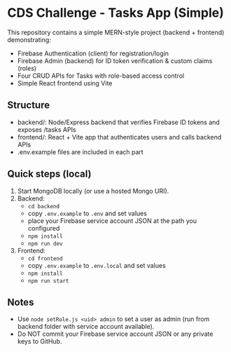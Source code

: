 # CDS Challenge - Tasks App (Simple)

This repository contains a simple MERN-style project (backend + frontend) demonstrating:
- Firebase Authentication (client) for registration/login
- Firebase Admin (backend) for ID token verification & custom claims (roles)
- Four CRUD APIs for Tasks with role-based access control
- Simple React frontend using Vite

## Structure
- backend/: Node/Express backend that verifies Firebase ID tokens and exposes /tasks APIs
- frontend/: React + Vite app that authenticates users and calls backend APIs
- .env.example files are included in each part

## Quick steps (local)
1. Start MongoDB locally (or use a hosted Mongo URI).
2. Backend:
   - `cd backend`
   - copy `.env.example` to `.env` and set values
   - place your Firebase service account JSON at the path you configured
   - `npm install`
   - `npm run dev`
3. Frontend:
   - `cd frontend`
   - copy `.env.example` to `.env.local` and set values
   - `npm install`
   - `npm run start`

## Notes
- Use `node setRole.js <uid> admin` to set a user as admin (run from backend folder with service account available).
- Do NOT commit your Firebase service account JSON or any private keys to GitHub.
